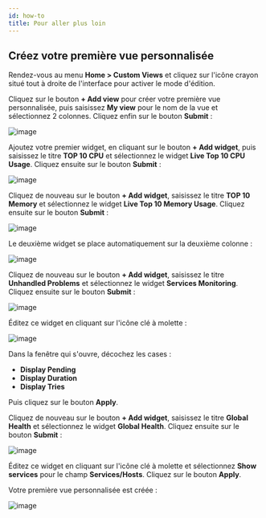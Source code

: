 ```yaml
---
id: how-to
title: Pour aller plus loin
---
```


## Créez votre première vue personnalisée

Rendez-vous au menu **Home > Custom Views** et cliquez sur l'icône crayon situé tout à droite de l'interface pour activer
le mode d'édition.

Cliquez sur le bouton **+ Add view** pour créer votre première vue personnalisée, puis saisissez **My view** pour le nom
de la vue et sélectionnez 2 colonnes. Cliquez enfin sur le bouton **Submit** :

![image](assets/tutorials/cv_1.png)

Ajoutez votre premier widget, en cliquant sur le bouton **+ Add widget**, puis saisissez le titre **TOP 10 CPU** et
sélectionnez le widget **Live Top 10 CPU Usage**. Cliquez ensuite sur le bouton **Submit** :

![image](assets/tutorials/cv_2.png)

Cliquez de nouveau sur le bouton **+ Add widget**, saisissez le titre **TOP 10 Memory** et sélectionnez le widget
**Live Top 10 Memory Usage**. Cliquez ensuite sur le bouton **Submit** :

![image](assets/tutorials/cv_3.png)

Le deuxième widget se place automatiquement sur la deuxième colonne :

![image](assets/tutorials/cv_4.png)

Cliquez de nouveau sur le bouton **+ Add widget**, saisissez le titre **Unhandled Problems** et sélectionnez le
widget **Services Monitoring**. Cliquez ensuite sur le bouton **Submit** :

![image](assets/tutorials/cv_5.png)

Éditez ce widget en cliquant sur l'icône clé à molette :

![image](assets/tutorials/cv_6.png)

Dans la fenêtre qui s'ouvre, décochez les cases :

* **Display Pending**
* **Display Duration**
* **Display Tries**

Puis cliquez sur le bouton **Apply**.

Cliquez de nouveau sur le bouton **+ Add widget**, saisissez le titre **Global Health** et sélectionnez le widget
**Global Health**. Cliquez ensuite sur le bouton **Submit** :

![image](assets/tutorials/cv_7.png)

Éditez ce widget en cliquant sur l'icône clé à molette et sélectionnez **Show services** pour le champ **Services/Hosts**.
Cliquez sur le bouton **Apply**.

Votre première vue personnalisée est créée :

![image](assets/tutorials/cv_8.png)
